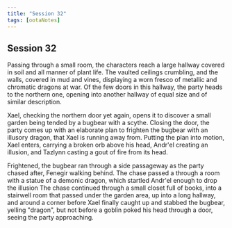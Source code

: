 ```yaml
---
title: "Session 32"
tags: [ootaNotes]
---
```

## Session 32
Passing through a small room, the characters reach a large hallway covered in soil and all manner of plant life. The vaulted ceilings crumbling, and the walls, covered in mud and vines, displaying a worn fresco of metallic and chromatic dragons at war. Of the few doors in this hallway, the party heads to the northern one, opening into another hallway of equal size and of similar description.

Xael, checking the northern door yet again, opens it to discover a small garden being tended by a bugbear with a scythe. Closing the door, the party comes up with an elaborate plan to frighten the bugbear with an illusory dragon, that Xael is running away from. Putting the plan into motion, Xael enters, carrying a broken orb above his head, Andr'el creating an illusion, and Tazlynn casting a gout of fire from its head.

Frightened, the bugbear ran through a side passageway as the party chased after, Fenegir walking behind. The chase passed a through a room with a statue of a demonic dragon, which startled Andr'el enough to drop the illusion The chase continued through a small closet full of books, into a stairwell room that passed under the garden area, up into a long hallway, and around a corner before Xael finally caught up and stabbed the bugbear, yelling "dragon", but not before a goblin poked his head through a door, seeing the party approaching. 